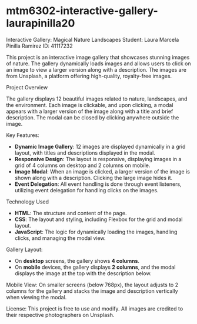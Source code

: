 # mtm6302-interactive-gallery-laurapinilla20

Interactive Gallery: Magical Nature Landscapes
Student: Laura Marcela Pinilla Ramirez
ID: 41117232

This project is an interactive image gallery that showcases stunning images of nature. The gallery dynamically loads images and allows users to click on an image to view a larger version along with a description. The images are from Unsplash, a platform offering high-quality, royalty-free images.

Project Overview

The gallery displays 12 beautiful images related to nature, landscapes, and the environment. Each image is clickable, and upon clicking, a modal appears with a larger version of the image along with a title and brief description. The modal can be closed by clicking anywhere outside the image.

Key Features:
- **Dynamic Image Gallery**: 12 images are displayed dynamically in a grid layout, with titles and descriptions displayed in the modal.
- **Responsive Design**: The layout is responsive, displaying images in a grid of 4 columns on desktop and 2 columns on mobile.
- **Image Modal**: When an image is clicked, a larger version of the image is shown along with a description. Clicking the large image hides it.
- **Event Delegation**: All event handling is done through event listeners, utilizing event delegation for handling clicks on the images.

Technology Used
- **HTML**: The structure and content of the page.
- **CSS**: The layout and styling, including Flexbox for the grid and modal layout.
- **JavaScript**: The logic for dynamically loading the images, handling clicks, and managing the modal view.
  
Gallery Layout:
- On **desktop** screens, the gallery shows **4 columns**.
- On **mobile** devices, the gallery displays **2 columns**, and the modal displays the image at the top with the description below.

Mobile View:
On smaller screens (below 768px), the layout adjusts to 2 columns for the gallery and stacks the image and description vertically when viewing the modal.

License:
This project is free to use and modify. All images are credited to their respective photographers on Unsplash.

